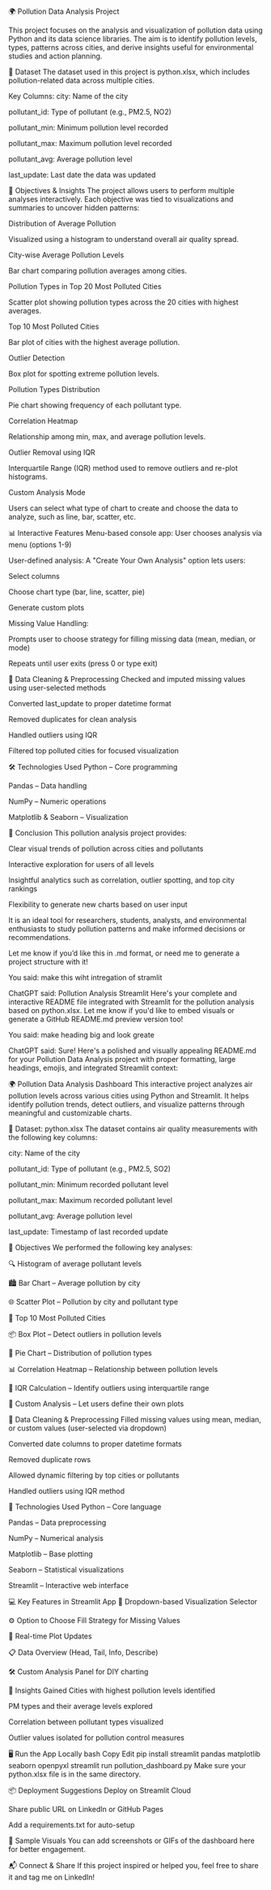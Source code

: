 🌍 Pollution Data Analysis Project


This project focuses on the analysis and visualization of pollution data using Python and its data science libraries. The aim is to identify pollution levels, types, patterns across cities, and derive insights useful for environmental studies and action planning.

📁 Dataset
The dataset used in this project is python.xlsx, which includes pollution-related data across multiple cities.

Key Columns:
city: Name of the city

pollutant_id: Type of pollutant (e.g., PM2.5, NO2)

pollutant_min: Minimum pollution level recorded

pollutant_max: Maximum pollution level recorded

pollutant_avg: Average pollution level

last_update: Last date the data was updated

🎯 Objectives & Insights
The project allows users to perform multiple analyses interactively. Each objective was tied to visualizations and summaries to uncover hidden patterns:

Distribution of Average Pollution

Visualized using a histogram to understand overall air quality spread.

City-wise Average Pollution Levels

Bar chart comparing pollution averages among cities.

Pollution Types in Top 20 Most Polluted Cities

Scatter plot showing pollution types across the 20 cities with highest averages.

Top 10 Most Polluted Cities

Bar plot of cities with the highest average pollution.

Outlier Detection

Box plot for spotting extreme pollution levels.

Pollution Types Distribution

Pie chart showing frequency of each pollutant type.

Correlation Heatmap

Relationship among min, max, and average pollution levels.

Outlier Removal using IQR

Interquartile Range (IQR) method used to remove outliers and re-plot histograms.

Custom Analysis Mode

Users can select what type of chart to create and choose the data to analyze, such as line, bar, scatter, etc.

📊 Interactive Features
Menu-based console app: User chooses analysis via menu (options 1-9)

User-defined analysis: A "Create Your Own Analysis" option lets users:

Select columns

Choose chart type (bar, line, scatter, pie)

Generate custom plots

Missing Value Handling:

Prompts user to choose strategy for filling missing data (mean, median, or mode)

Repeats until user exits (press 0 or type exit)

🧹 Data Cleaning & Preprocessing
Checked and imputed missing values using user-selected methods

Converted last_update to proper datetime format

Removed duplicates for clean analysis

Handled outliers using IQR

Filtered top polluted cities for focused visualization

🛠️ Technologies Used
Python – Core programming

Pandas – Data handling

NumPy – Numeric operations

Matplotlib & Seaborn – Visualization

📌 Conclusion
This pollution analysis project provides:

Clear visual trends of pollution across cities and pollutants

Interactive exploration for users of all levels

Insightful analytics such as correlation, outlier spotting, and top city rankings

Flexibility to generate new charts based on user input

It is an ideal tool for researchers, students, analysts, and environmental enthusiasts to study pollution patterns and make informed decisions or recommendations.

Let me know if you’d like this in .md format, or need me to generate a project structure with it!






You said:
make this wiht intregation of stramlit 


ChatGPT said:
Pollution Analysis Streamlit
Here's your complete and interactive README file integrated with Streamlit for the pollution analysis based on python.xlsx. Let me know if you'd like to embed visuals or generate a GitHub README.md preview version too!






You said:
make heading big and look greate 


ChatGPT said:
Sure! Here's a polished and visually appealing README.md for your Pollution Data Analysis project with proper formatting, large headings, emojis, and integrated Streamlit context:

🌍 Pollution Data Analysis Dashboard
This interactive project analyzes air pollution levels across various cities using Python and Streamlit. It helps identify pollution trends, detect outliers, and visualize patterns through meaningful and customizable charts.

📁 Dataset: python.xlsx
The dataset contains air quality measurements with the following key columns:

city: Name of the city

pollutant_id: Type of pollutant (e.g., PM2.5, SO2)

pollutant_min: Minimum recorded pollutant level

pollutant_max: Maximum recorded pollutant level

pollutant_avg: Average pollution level

last_update: Timestamp of last recorded update

🎯 Objectives
We performed the following key analyses:

🔍 Histogram of average pollutant levels

🏙️ Bar Chart – Average pollution by city

🌐 Scatter Plot – Pollution by city and pollutant type

🚩 Top 10 Most Polluted Cities

📦 Box Plot – Detect outliers in pollution levels

🧪 Pie Chart – Distribution of pollution types

📊 Correlation Heatmap – Relationship between pollution levels

🔎 IQR Calculation – Identify outliers using interquartile range

🧠 Custom Analysis – Let users define their own plots

🧹 Data Cleaning & Preprocessing
Filled missing values using mean, median, or custom values (user-selected via dropdown)

Converted date columns to proper datetime formats

Removed duplicate rows

Allowed dynamic filtering by top cities or pollutants

Handled outliers using IQR method

🚀 Technologies Used
Python – Core language

Pandas – Data preprocessing

NumPy – Numerical analysis

Matplotlib – Base plotting

Seaborn – Statistical visualizations

Streamlit – Interactive web interface

💻 Key Features in Streamlit App
📌 Dropdown-based Visualization Selector

⚙️ Option to Choose Fill Strategy for Missing Values

🔄 Real-time Plot Updates

📋 Data Overview (Head, Tail, Info, Describe)

🛠️ Custom Analysis Panel for DIY charting

📌 Insights Gained
Cities with highest pollution levels identified

PM types and their average levels explored

Correlation between pollutant types visualized

Outlier values isolated for pollution control measures

🖥️ Run the App Locally
bash
Copy
Edit
pip install streamlit pandas matplotlib seaborn openpyxl
streamlit run pollution_dashboard.py
Make sure your python.xlsx file is in the same directory.

📦 Deployment Suggestions
Deploy on Streamlit Cloud

Share public URL on LinkedIn or GitHub Pages

Add a requirements.txt for auto-setup

📸 Sample Visuals
You can add screenshots or GIFs of the dashboard here for better engagement.

📬 Connect & Share
If this project inspired or helped you, feel free to share it and tag me on LinkedIn!
